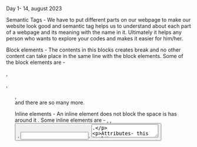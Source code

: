 Day 1- 14, august 2023

Semantic Tags - We have to put different parts on our webpage to make our website look good and semantic tag helps us to understand about each part of a webpage and its meaning with the name in it. Ultimately it helps any person who wants to explore your codes and makes it easier for him/her.

Block elements - The contents in this blocks creates break and no other content can take place in the same line with the block elements. Some of the block elements are - <div>, <p>, <ol>, <section> and there are so many more.

Inline elements - An inline element does not block the space is has around it . Some inline elements are - <span>, <a>, <button>, <input>, <textarea>.

Attributes- this is like an instruction for the elements we use. Suppose we are using the <a> element and we can use the href attribute to specify the path that will be used to send the user on the other webpage.